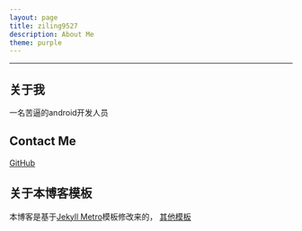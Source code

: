 ```yaml
---
layout: page
title: ziling9527
description: About Me
theme: purple
---
```

----------------------------------------
## 关于我

一名苦逼的android开发人员

## Contact Me

[GitHub](https://github.com/ziling9527)

## 关于本博客模板

本博客是基于[Jekyll Metro](http://blog-olakara.rhcloud.com/)模板修改来的，
[其他模板](https://github.com/jekyll/jekyll/wiki/Themes)


